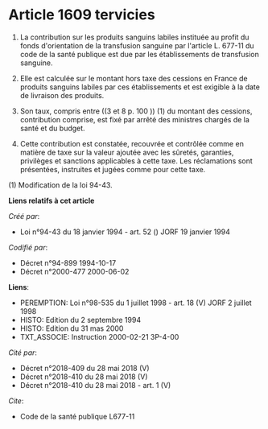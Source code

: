 # Article 1609 tervicies

1. La contribution sur les produits sanguins labiles instituée au profit du fonds d'orientation de la transfusion sanguine
par l'article L. 677-11 du code de la santé publique est due par les établissements de transfusion sanguine.

2. Elle est calculée sur le montant hors taxe des cessions en France de produits sanguins labiles par ces établissements et
est exigible à la date de livraison des produits.

3. Son taux, compris entre ((3 et 8 p. 100 )) (1) du montant des cessions, contribution comprise, est fixé par arrêté des
ministres chargés de la santé et du budget.

4. Cette contribution est constatée, recouvrée et contrôlée comme en matière de taxe sur la valeur ajoutée avec les sûretés,
garanties, privilèges et sanctions applicables à cette taxe. Les réclamations sont présentées, instruites et jugées comme
pour cette taxe.

(1) Modification de la loi 94-43.

**Liens relatifs à cet article**

_Créé par_:

  - Loi n°94-43 du 18 janvier 1994 - art. 52 () JORF 19 janvier 1994

_Codifié par_:

  - Décret n°94-899 1994-10-17
  - Décret n°2000-477 2000-06-02

**Liens**:

  - PEREMPTION: Loi n°98-535 du 1 juillet 1998 - art. 18 (V) JORF 2 juillet 1998
  - HISTO: Edition du 2 septembre 1994
  - HISTO: Edition du 31 mas 2000
  - TXT_ASSOCIE: Instruction 2000-02-21 3P-4-00

_Cité par_:

  - Décret n°2018-409 du 28 mai 2018 (V)
  - Décret n°2018-410 du 28 mai 2018 (V)
  - Décret n°2018-410 du 28 mai 2018 - art. 1 (V)

_Cite_:

  - Code de la santé publique L677-11

